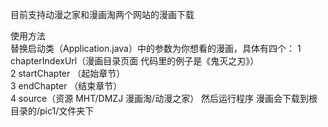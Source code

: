 目前支持动漫之家和漫画淘两个网站的漫画下载  

使用方法  
替换启动类（Application.java）中的参数为你想看的漫画，具体有四个：
1 chapterIndexUrl（漫画目录页面 代码里的例子是《鬼灭之刃》）  
2 startChapter （起始章节）  
3 endChapter （结束章节）  
4 source（资源 MHT/DMZJ 漫画淘/动漫之家）
然后运行程序 漫画会下载到根目录的/pic1/文件夹下
